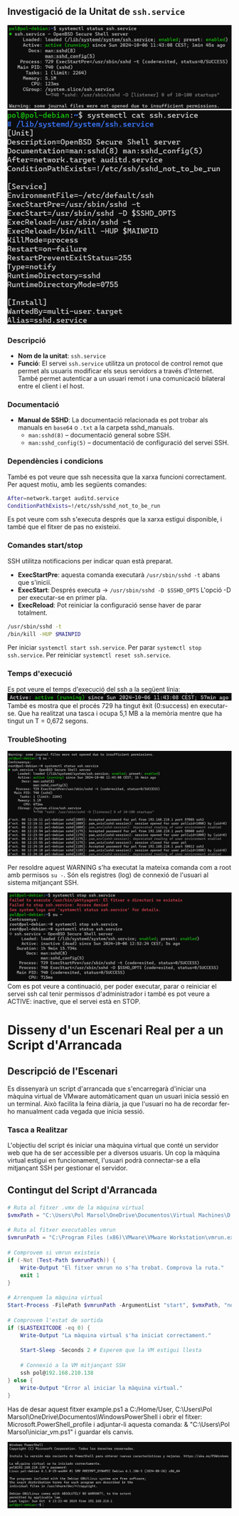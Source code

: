 ## Investigació de la Unitat de `ssh.service`
![alt text](image.png)
![alt text](image-1.png)
### Descripció
- **Nom de la unitat**: `ssh.service`
- **Funció**: El servei `ssh.service` utilitza un protocol de control remot que permet als usuaris modificar els seus servidors a través d'Internet. També permet autenticar a un usuari remot i una comunicació bilateral entre el client i el host.

### Documentació
- **Manual de SSHD**: La documentació relacionada es pot trobar als manuals en `base64` o `.txt` a la carpeta sshd_manuals.
  - `man:sshd(8)` – documentació general sobre SSH.
  - `man:sshd_config(5)` – documentació de configuració del servei SSH.

### Dependències i condicions
També es pot veure que ssh necessita que la xarxa funcioni correctament. Per aquest motiu, amb les següents comandes:
```bash
After=network.target auditd.service
ConditionPathExists=!/etc/ssh/sshd_not_to_be_run
```
Es pot veure com ssh s'executa després que la xarxa estigui disponible, i també que el fitxer de pas no existeixi.

### Comandes start/stop
SSH utilitza notificacions per indicar quan està preparat.
- **ExecStartPre**: aquesta comanda executarà `/usr/sbin/sshd -t` abans que s'iniciï.
- **ExecStart**: Després executa -> `/usr/sbin/sshd -D $SSHD_OPTS` L'opció -D per executar-se en primer pla.
- **ExecReload**: Pot reiniciar la configuració sense haver de parar totalment.
```bash 
/usr/sbin/sshd -t
/bin/kill -HUP $MAINPID
``` 

Per iniciar `systemctl start ssh.service`.
Per parar `systemctl stop ssh.service`.
Per reiniciar `systemctl reset ssh.service`.

### Temps d'execució 
Es pot veure el temps d'execució del ssh a la següent línia:
![alt text](image-2.png)
També es mostra que el procés 729 ha tingut èxit (0:success) en executar-se. Que ha realitzat una tasca i ocupa 5,1 MB a la memòria mentre que ha tingut un T = 0,672 segons.

### TroubleShooting
![alt text](image-3.png)

Per resoldre aquest WARNING s'ha executat la mateixa comanda com a root amb permisos `su -`.
Són els registres (log) de connexió de l'usuari al sistema mitjançant SSH.

![alt text](image-4.png)
Com es pot veure a continuació, per poder executar, parar o reiniciar el servei ssh cal tenir permissos d'administrador i també es pot veure a ACTIVE: inactive, que el servei està en STOP.




# Disseny d'un Escenari Real per a un Script d'Arrancada

## Descripció de l'Escenari

Es dissenyarà un script d'arrancada que s'encarregarà d'iniciar una màquina virtual de VMware automàticament quan un usuari inicia sessió en un terminal. Això facilita la feina diària, ja que l'usuari no ha de recordar fer-ho manualment cada vegada que inicia sessió.

### Tasca a Realitzar

L'objectiu del script és iniciar una màquina virtual que conté un servidor web que ha de ser accessible per a diversos usuaris. Un cop la màquina virtual estigui en funcionament, l'usuari podrà connectar-se a ella mitjançant SSH per gestionar el servidor.

## Contingut del Script d'Arrancada

```powershell
# Ruta al fitxer .vmx de la màquina virtual
$vmxPath = "C:\Users\Pol Marsol\OneDrive\Documentos\Virtual Machines\D - Prova 4.2.2\D - Prova 4.2.2.vmx"

# Ruta al fitxer executables vmrun
$vmrunPath = "C:\Program Files (x86)\VMware\VMware Workstation\vmrun.exe"

# Comprovem si vmrun existeix
if (-Not (Test-Path $vmrunPath)) {
    Write-Output "El fitxer vmrun no s'ha trobat. Comprova la ruta."
    exit 1
}

# Arrenquem la màquina virtual
Start-Process -FilePath $vmrunPath -ArgumentList "start", $vmxPath, "nogui" -NoNewWindow -Wait

# Comprovem l'estat de sortida
if ($LASTEXITCODE -eq 0) {
    Write-Output "La màquina virtual s'ha iniciat correctament."
    
    Start-Sleep -Seconds 2 # Esperem que la VM estigui llesta
    
    # Connexió a la VM mitjançant SSH
    ssh pol@192.168.210.138
} else {
    Write-Output "Error al iniciar la màquina virtual."
}
```

Has de desar aquest fitxer example.ps1 a C:/Home/User, 
C:\Users\Pol Marsol\OneDrive\Documentos\WindowsPowerShell i obrir el fitxer: Microsoft.PowerShell_profile
i adjuntar-li aquesta comanda: & "C:\Users\Pol Marsol\iniciar_vm.ps1"
i guardar els canvis.


![alt text](image-5.png)